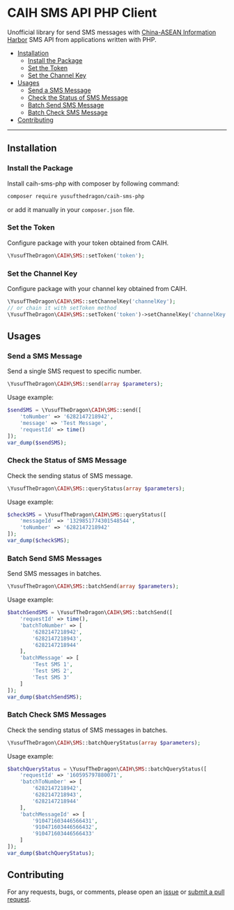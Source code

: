 # CAIH SMS API PHP Client

Unofficial library for send SMS messages with [China-ASEAN Information Harbor](http://www.caih.com) SMS API from applications written with PHP.

- [Installation](#installation)
  - [Install the Package](#install-the-package)
  - [Set the Token](#set-the-token)
  - [Set the Channel Key](#set-the-channel-key)
- [Usages](#usages)
  - [Send a SMS Message](#send-a-sms-message)
  - [Check the Status of SMS Message](#check-the-status-of-sms-message)
  - [Batch Send SMS Message](#batch-send-sms-message)
  - [Batch Check SMS Message](#batch-check-sms-message)
- [Contributing](#contributing)

---

## Installation

### Install the Package

Install caih-sms-php with composer by following command:

```bash
composer require yusufthedragon/caih-sms-php
```

or add it manually in your `composer.json` file.

### Set the Token

Configure package with your token obtained from CAIH.

```php
\YusufTheDragon\CAIH\SMS::setToken('token');
```

### Set the Channel Key

Configure package with your channel key obtained from CAIH.

```php
\YusufTheDragon\CAIH\SMS::setChannelKey('channelKey');
// or chain it with setToken method
\YusufTheDragon\CAIH\SMS::setToken('token')->setChannelKey('channelKey');
```

## Usages

### Send a SMS Message

Send a single SMS request to specific number.

```php
\YusufTheDragon\CAIH\SMS::send(array $parameters);
```

Usage example:

```php
$sendSMS = \YusufTheDragon\CAIH\SMS::send([
    'toNumber' => '6282147218942',
    'message' => 'Test Message',
    'requestId' => time()
]);
var_dump($sendSMS);
```

### Check the Status of SMS Message

Check the sending status of SMS message.

```php
\YusufTheDragon\CAIH\SMS::queryStatus(array $parameters);
```

Usage example:

```php
$checkSMS = \YusufTheDragon\CAIH\SMS::queryStatus([
    'messageId' => '1329851774301548544',
    'toNumber' => '6282147218942'
]);
var_dump($checkSMS);
```

### Batch Send SMS Messages

Send SMS messages in batches.

```php
\YusufTheDragon\CAIH\SMS::batchSend(array $parameters);
```

Usage example:

```php
$batchSendSMS = \YusufTheDragon\CAIH\SMS::batchSend([
    'requestId' => time(),
    'batchToNumber' => [
        '6282147218942',
        '6282147218943',
        '6282147218944'
    ],
    'batchMessage' => [
        'Test SMS 1',
        'Test SMS 2',
        'Test SMS 3'
    ]
]);
var_dump($batchSendSMS);
```

### Batch Check SMS Messages

Check the sending status of SMS messages in batches.

```php
\YusufTheDragon\CAIH\SMS::batchQueryStatus(array $parameters);
```

Usage example:

```php
$batchQueryStatus = \YusufTheDragon\CAIH\SMS::batchQueryStatus([
    'requestId' => '160595797880071',
    'batchToNumber' => [
        '6282147218942',
        '6282147218943',
        '6282147218944'
    ],
    'batchMessageId' => [
        '910471603446566431',
        '910471603446566432',
        '910471603446566433'
    ]
]);
var_dump($batchQueryStatus);
```

## Contributing

For any requests, bugs, or comments, please open an [issue](https://github.com/yusufthedragon/caih-sms-php/issues) or [submit a pull request](https://github.com/yusufthedragon/caih-sms-php/pulls).
